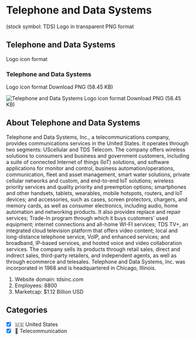 # Telephone and Data Systems
 (stock symbol: TDS) Logo in transparent PNG format

## Telephone and Data Systems
 Logo icon format

### Telephone and Data Systems
 Logo icon format Download PNG (58.45 KB)

![Telephone and Data Systems
 Logo icon format Download PNG (58.45 KB)](/img/orig/TDS-88e353ae.png)

## About Telephone and Data Systems


Telephone and Data Systems, Inc., a telecommunications company, provides communications services in the United States. It operates through two segments: UScellular and TDS Telecom. The company offers wireless solutions to consumers and business and government customers, including a suite of connected Internet of things (IoT) solutions, and software applications for monitor and control, business automation/operations, communication, fleet and asset management, smart water solutions, private cellular networks and custom, and end-to-end IoT solutions; wireless priority services and quality priority and preemption options; smartphones and other handsets, tablets, wearables, mobile hotspots, routers, and IoT devices; and accessories, such as cases, screen protectors, chargers, and memory cards, as well as consumer electronics, including audio, home automation and networking products. It also provides replace and repair services; Trade-In program through which it buys customers' used equipment; internet connections and all-home WI-FI services; TDS TV+, an integrated cloud television platform that offers video content; local and long-distance telephone service, VoIP, and enhanced services; and broadband, IP-based services, and hosted voice and video collaboration services. The company sells its products through retail sales, direct and indirect sales, third-party retailers, and independent agents, as well as through ecommerce and telesales. Telephone and Data Systems, Inc. was incorporated in 1968 and is headquartered in Chicago, Illinois.

1. Website domain: tdsinc.com
2. Employees: 8800
3. Marketcap: $1.12 Billion USD


## Categories
- [x] 🇺🇸 United States
- [x] 📡 Telecommunication
